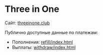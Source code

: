 Three in One
============
Сайт: [threeinone.club](https://www.threeinone.club/)

Публично доступные данные по платежам:
* Пополнения: [refill/index.html](https://cdn.rawgit.com/kamikadzedead/threeinone.club/0b3df10d8d99a022be3e16d21c889435ce2d1ec0/refill/)
* Выплаты: [withdraw/index.html](https://cdn.rawgit.com/kamikadzedead/threeinone.club/0b3df10d8d99a022be3e16d21c889435ce2d1ec0/refill/)
